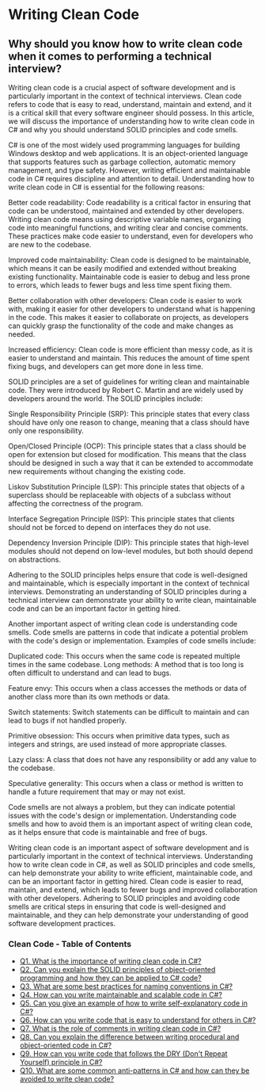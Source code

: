 # Writing Clean Code

## Why should you know how to write clean code when it comes to performing a technical interview?

Writing clean code is a crucial aspect of software development and is particularly important in the context of technical interviews. Clean code refers to code that is easy to read, understand, maintain and extend, and it is a critical skill that every software engineer should possess. In this article, we will discuss the importance of understanding how to write clean code in C# and why you should understand SOLID principles and code smells.

C# is one of the most widely used programming languages for building Windows desktop and web applications. It is an object-oriented language that supports features such as garbage collection, automatic memory management, and type safety. However, writing efficient and maintainable code in C# requires discipline and attention to detail. Understanding how to write clean code in C# is essential for the following reasons:

Better code readability: Code readability is a critical factor in ensuring that code can be understood, maintained and extended by other developers. Writing clean code means using descriptive variable names, organizing code into meaningful functions, and writing clear and concise comments. These practices make code easier to understand, even for developers who are new to the codebase.

Improved code maintainability: Clean code is designed to be maintainable, which means it can be easily modified and extended without breaking existing functionality. Maintainable code is easier to debug and less prone to errors, which leads to fewer bugs and less time spent fixing them.

Better collaboration with other developers: Clean code is easier to work with, making it easier for other developers to understand what is happening in the code. This makes it easier to collaborate on projects, as developers can quickly grasp the functionality of the code and make changes as needed.

Increased efficiency: Clean code is more efficient than messy code, as it is easier to understand and maintain. This reduces the amount of time spent fixing bugs, and developers can get more done in less time.

SOLID principles are a set of guidelines for writing clean and maintainable code. They were introduced by Robert C. Martin and are widely used by developers around the world. The SOLID principles include:

Single Responsibility Principle (SRP): This principle states that every class should have only one reason to change, meaning that a class should have only one responsibility.

Open/Closed Principle (OCP): This principle states that a class should be open for extension but closed for modification. This means that the class should be designed in such a way that it can be extended to accommodate new requirements without changing the existing code.

Liskov Substitution Principle (LSP): This principle states that objects of a superclass should be replaceable with objects of a subclass without affecting the correctness of the program.

Interface Segregation Principle (ISP): This principle states that clients should not be forced to depend on interfaces they do not use.

Dependency Inversion Principle (DIP): This principle states that high-level modules should not depend on low-level modules, but both should depend on abstractions.

Adhering to the SOLID principles helps ensure that code is well-designed and maintainable, which is especially important in the context of technical interviews. Demonstrating an understanding of SOLID principles during a technical interview can demonstrate your ability to write clean, maintainable code and can be an important factor in getting hired.

Another important aspect of writing clean code is understanding code smells. Code smells are patterns in code that indicate a potential problem with the code's design or implementation. Examples of code smells include:

Duplicated code: This occurs when the same code is repeated multiple times in the same codebase.
Long methods: A method that is too long is often difficult to understand and can lead to bugs.

Feature envy: This occurs when a class accesses the methods or data of another class more than its own methods or data.

Switch statements: Switch statements can be difficult to maintain and can lead to bugs if not handled properly.

Primitive obsession: This occurs when primitive data types, such as integers and strings, are used instead of more appropriate classes.

Lazy class: A class that does not have any responsibility or add any value to the codebase.

Speculative generality: This occurs when a class or method is written to handle a future requirement that may or may not exist.

Code smells are not always a problem, but they can indicate potential issues with the code's design or implementation. Understanding code smells and how to avoid them is an important aspect of writing clean code, as it helps ensure that code is maintainable and free of bugs.

Writing clean code is an important aspect of software development and is particularly important in the context of technical interviews. Understanding how to write clean code in C#, as well as SOLID principles and code smells, can help demonstrate your ability to write efficient, maintainable code, and can be an important factor in getting hired. Clean code is easier to read, maintain, and extend, which leads to fewer bugs and improved collaboration with other developers. Adhering to SOLID principles and avoiding code smells are critical steps in ensuring that code is well-designed and maintainable, and they can help demonstrate your understanding of good software development practices.

### Clean Code - Table of Contents
+ [Q1. What is the importance of writing clean code in C#?](https://github.com/rcallaby/CSharp-Interview-Questions/blob/main/Clean-Code/CC-Question1.md)
+ [Q2. Can you explain the SOLID principles of object-oriented programming and how they can be applied to C# code?](https://github.com/rcallaby/CSharp-Interview-Questions/blob/main/Clean-Code/CC-Question2.md)
+ [Q3. What are some best practices for naming conventions in C#?](https://github.com/rcallaby/CSharp-Interview-Questions/blob/main/Clean-Code/CC-Question3.md)
+ [Q4. How can you write maintainable and scalable code in C#?](https://github.com/rcallaby/CSharp-Interview-Questions/blob/main/Clean-Code/CC-Question4.md)
+ [Q5. Can you give an example of how to write self-explanatory code in C#?](https://github.com/rcallaby/CSharp-Interview-Questions/blob/main/Clean-Code/CC-Question5.md)
+ [Q6. How can you write code that is easy to understand for others in C#?](https://github.com/rcallaby/CSharp-Interview-Questions/blob/main/Clean-Code/CC-Question6.md)
+ [Q7. What is the role of comments in writing clean code in C#?](https://github.com/rcallaby/CSharp-Interview-Questions/blob/main/Clean-Code/CC-Question7.md)
+ [Q8. Can you explain the difference between writing procedural and object-oriented code in C#?](https://github.com/rcallaby/CSharp-Interview-Questions/blob/main/Clean-Code/CC-Question8.md)
+ [Q9. How can you write code that follows the DRY (Don't Repeat Yourself) principle in C#?](https://github.com/rcallaby/CSharp-Interview-Questions/blob/main/Clean-Code/CC-Question9.md)
+ [Q10. What are some common anti-patterns in C# and how can they be avoided to write clean code?](https://github.com/rcallaby/CSharp-Interview-Questions/blob/main/Clean-Code/CC-Question10.md)
